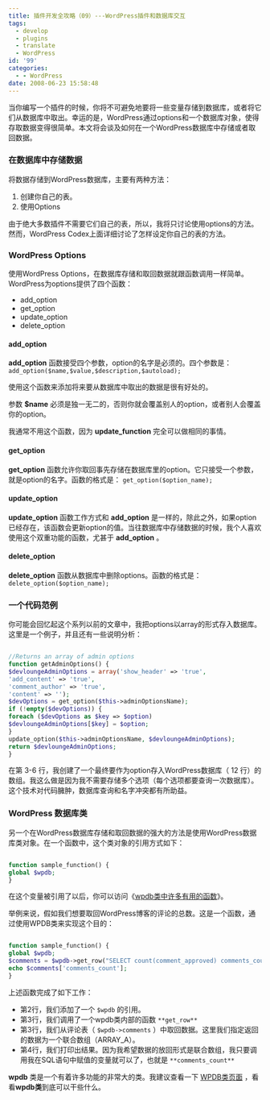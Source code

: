 ```yaml
---
title: 插件开发全攻略（09）---WordPress插件和数据库交互
tags:
  - develop
  - plugins
  - translate
  - WordPress
id: '99'
categories:
  - - WordPress
date: 2008-06-23 15:58:48
---
```


当你编写一个插件的时候，你将不可避免地要将一些变量存储到数据库，或者将它们从数据库中取出。幸运的是，WordPress通过options和一个数据库对象，使得存取数据变得很简单。本文将会谈及如何在一个WordPress数据库中存储或者取回数据。
<!-- more -->
### 在数据库中存储数据

将数据存储到WordPress数据库，主要有两种方法：

1.  创建你自己的表。
2.  使用Options

由于绝大多数插件不需要它们自己的表，所以，我将只讨论使用options的方法。然而，WordPress Codex上面详细讨论了怎样设定你自己的表的方法。

### WordPress Options

使用WordPress Options，在数据库存储和取回数据就跟函数调用一样简单。WordPress为options提供了四个函数：

*   add_option
*   get_option
*   update_option
*   delete_option

#### add_option

 **add_option** 函数接受四个参数，option的名字是必须的。四个参数是： `add_option($name,$value,$description,$autoload);` 

使用这个函数来添加将来要从数据库中取出的数据是很有好处的。

参数 **$name** 必须是独一无二的，否则你就会覆盖别人的option，或者别人会覆盖你的option。

我通常不用这个函数，因为 **update_function** 完全可以做相同的事情。

#### get_option

 **get_option** 函数允许你取回事先存储在数据库里的option。它只接受一个参数，就是option的名字。函数的格式是： `get_option($option_name);` 

#### update_option

 **update_option** 函数工作方式和 **add_option** 是一样的，除此之外，如果option已经存在，该函数会更新option的值。当往数据库中存储数据的时候，我个人喜欢使用这个双重功能的函数，尤甚于 **add_option** 。

#### delete_option

 **delete_option** 函数从数据库中删除options。函数的格式是： `delete_option($option_name);` 

### 一个代码范例

你可能会回忆起这个系列以前的文章中，我把options以array的形式存入数据库。这里是一个例子，并且还有一些说明分析：

```php

//Returns an array of admin options
function getAdminOptions() {
$devloungeAdminOptions = array('show_header' => 'true',
'add_content' => 'true',
'comment_author' => 'true',
'content' => '');
$devOptions = get_option($this->adminOptionsName);
if (!empty($devOptions)) {
foreach ($devOptions as $key => $option)
$devloungeAdminOptions[$key] = $option;
}
update_option($this->adminOptionsName, $devloungeAdminOptions);
return $devloungeAdminOptions;
}

```

在第 3-6 行，我创建了一个最终要作为option存入WordPress数据库（ 12 行）的数组。我这么做是因为我不需要存储多个选项（每个选项都要查询一次数据库）。这个技术对代码臃肿，数据库查询和名字冲突都有所助益。

### WordPress 数据库类

另一个在WordPress数据库存储和取回数据的强大的方法是使用WordPress数据库类对象。在一个函数中，这个类对象的引用方式如下：

```php

function sample_function() {
global $wpdb;
}

```

在这个变量被引用了以后，你可以访问《[wpdb类中许多有用的函数](http://codex.wordpress.org/Function_Reference/wpdb_Class)》。

举例来说，假如我们想要取回WordPress博客的评论的总数。这是一个函数，通过使用WPDB类来实现这个目的：

```php

function sample_function() {
global $wpdb;
$comments = $wpdb->get_row("SELECT count(comment_approved) comments_count FROM $wpdb->comments where comment_approved = '1' group by comment_approved", ARRAY_A);
echo $comments['comments_count'];
}

```

上述函数完成了如下工作：

*   第2行，我们添加了一个 `$wpdb` 的引用。
*   第3行，我们调用了一个wpdb类内部的函数 `**get_row**`
*   第3行，我们从评论表（ `$wpdb->comments` ）中取回数据。这里我们指定返回的数据为一个联合数组（ARRAY_A）。
*   第4行，我们打印出结果。因为我希望数据的放回形式是联合数组，我只要调用我在SQL语句中赋值的变量就可以了，也就是 `**comments_count**`

**wpdb** 类是一个有着许多功能的非常大的类。我建议查看一下 [WPDB类页面](http://codex.wordpress.org/Function_Reference/wpdb_Class) ，看看**wpdb类**到底可以干些什么。